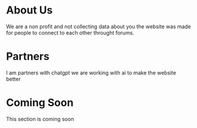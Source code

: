 # About Us
We are a non profit and not collecting data about you the website was made for people to connect to each other throught forums.

# Partners
I am partners with chatgpt we are working with ai to make the website better

# Coming Soon
This section is coming soon
